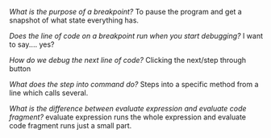 *What is the purpose of a breakpoint?*
To pause the program and get a snapshot of what state everything has.

*Does the line of code on a breakpoint run when you start debugging?*
I want to say.... yes?


*How do we debug the next line of code?*
Clicking the next/step through button

*What does the step into command do?*
Steps into a specific method from a line which calls several.

*What is the difference between evaluate expression and evaluate code fragment?*
evaluate expression runs the whole expression and evaluate code fragment runs just a small part.
